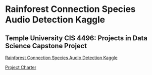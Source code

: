 # Rainforest Connection Species Audio Detection Kaggle
## Temple University CIS 4496: Projects in Data Science Capstone Project
[Rainforest Connection Species Audio Detection Kaggle](https://www.kaggle.com/c/rfcx-species-audio-detection/data?select=train_fp.csv)

[Project Charter](Docs/Project/Project%20Charter.md)
